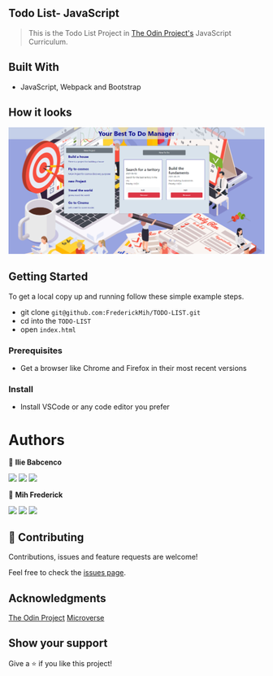 ## Todo List- JavaScript

> This is the Todo List Project in [The Odin Project's](https://www.theodinproject.com/paths/full-stack-javascript/courses/javascript/lessons/todo-list) JavaScript Curriculum.

## Built With

- JavaScript, Webpack and Bootstrap

## How it looks

![](assets/mainscreen.png)

## Getting Started

To get a local copy up and running follow these simple example steps.

- git clone `git@github.com:FrederickMih/TODO-LIST.git`
- cd into the `TODO-LIST`
- open `index.html`

### Prerequisites

- Get a browser like Chrome and Firefox in their most recent versions

### Install

- Install VSCode or any code editor you prefer

# Authors

👤 **Ilie Babcenco**

[![](https://img.shields.io/badge/GitHub-100000?style=for-the-badge&logo=github&logoColor=white)](https://github.com/iliebabcenco)
[![](https://img.shields.io/badge/LinkedIn-0077B5?style=for-the-badge&logo=linkedin&logoColor=white)](https://www.linkedin.com/in/ilie-babcenco-72459a1b1/)
[![](https://img.shields.io/badge/Twitter-1DA1F2?style=for-the-badge&logo=twitter&logoColor=white)](https://twitter.com/BabcencoIlie)

👤 **Mih Frederick**

[![](https://img.shields.io/badge/GitHub-100000?style=for-the-badge&logo=github&logoColor=white)](https://github.com/FrederickMih)
[![](https://img.shields.io/badge/LinkedIn-0077B5?style=for-the-badge&logo=linkedin&logoColor=white)](https://www.linkedin.com/in/frederick-mih/)
[![](https://img.shields.io/badge/Twitter-1DA1F2?style=for-the-badge&logo=twitter&logoColor=white)](https://twitter.com/MihFrederick)

## 🤝 Contributing

Contributions, issues and feature requests are welcome!

Feel free to check the [issues page](https://github.com/FrederickMih/TODO-LIST/issues).

## Acknowledgments

[The Odin Project](https://www.theodinproject.com)
[Microverse](https://www.microverse.org)

## Show your support

Give a ⭐️ if you like this project!